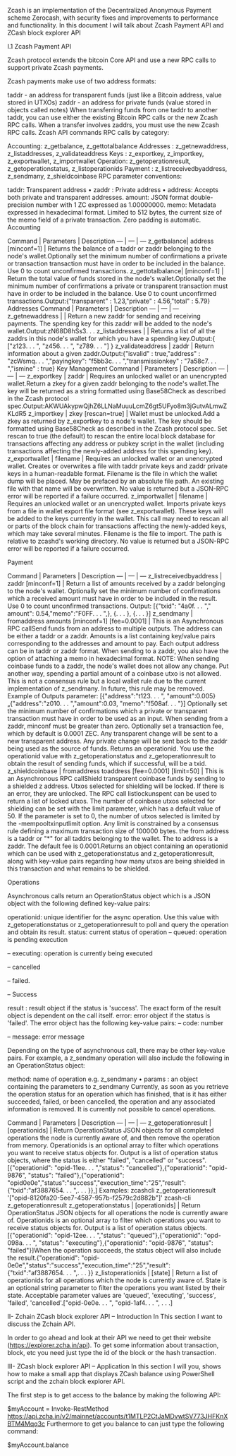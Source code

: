 
Zcash is an implementation of the Decentralized Anonymous Payment scheme Zerocash, with security fixes and improvements to performance and functionality. In this document I will talk about Zcash Payment API and ZCash block explorer API

I.1 Zcash Payment API

Zcash protocol extends the bitcoin Core API and use a new RPC calls to support private Zcash payments.

Zcash payments make use of two address formats:

taddr - an address for transparent funds (just like a Bitcoin address, value stored in UTXOs)
zaddr - an address for private funds (value stored in objects called notes) When transferring funds from one taddr to another taddr, you can use either the existing Bitcoin RPC calls or the new Zcash RPC calls. When a transfer involves zaddrs, you must use the new Zcash RPC calls.
Zcash API commands
RPC calls by category:

Accounting: z_getbalance, z_gettotalbalance
Addresses : z_getnewaddress, z_listaddresses, z_validateaddress
Keys : z_exportkey, z_importkey, z_exportwallet, z_importwallet
Operation: z_getoperationresult, z_getoperationstatus, z_listoperationids
Payment : z_listreceivedbyaddress, z_sendmany, z_shieldcoinbase
RPC parameter conventions:

taddr: Transparent address •
zaddr : Private address •
address: Accepts both private and transparent addresses.
amount: JSON format double-precision number with 1 ZC expressed as 1.00000000.
memo: Metadata expressed in hexadecimal format. Limited to 512 bytes, the current size of the memo field of a private transaction. Zero padding is automatic.
Accounting

Command | Parameters | Description — | — | — z_getbalance| address [minconf=1] | Returns the balance of a taddr or zaddr belonging to the node's wallet.Optionally set the minimum number of confirmations a private or transaction transaction must have in order to be included in the balance. Use 0 to count unconfirmed transactions. z_gettotalbalance| [minconf=1] | Return the total value of funds stored in the node's wallet.Optionally set the minimum number of confirmations a private or transparent transaction must have in order to be included in the balance. Use 0 to count unconfirmed transactions.Output:{"transparent" : 1.23,"private" : 4.56,"total" : 5.79} Addresses Command | Parameters | Description — | — | — z_getnewaddress | | Return a new zaddr for sending and receiving payments. The spending key for this zaddr will be added to the node's wallet.Output:zN68D8hSs3. . . z_listaddresses | | Returns a list of all the zaddrs in this node's wallet for which you have a spending key.Output:{ ["z123. . . ", "z456. . . ", "z789. . . "] } z_validateaddress | zaddr | Return information about a given zaddr.Output:{"isvalid" : true,"address" : "zcWsmq. . . ","payingkey": "f5bb3c. . . ","transmissionkey" : "7a58c7. . . ","ismine" : true} Key Management Command | Parameters | Description — | — | — z_exportkey | zaddr | Requires an unlocked wallet or an unencrypted wallet.Return a zkey for a given zaddr belonging to the node's wallet.The key will be returned as a string formatted using Base58Check as described in the Zcash protocol spec.Output:AKWUAkypwQjhZ6LLNaMuuuLcmZ6gt5UFyo8m3jGutvALmwZKLdR5 z_importkey | zkey [rescan=true] | Wallet must be unlocked.Add a zkey as returned by z_exportkey to a node's wallet. The key should be formatted using Base58Check as described in the Zcash protocol spec. Set rescan to true (the default) to rescan the entire local block database for transactions affecting any address or pubkey script in the wallet (including transactions affecting the newly-added address for this spending key). z_exportwallet | filename | Requires an unlocked wallet or an unencrypted wallet. Creates or overwrites a file with taddr private keys and zaddr private keys in a human-readable format. Filename is the file in which the wallet dump will be placed. May be prefaced by an absolute file path. An existing file with that name will be overwritten. No value is returned but a JSON-RPC error will be reported if a failure occurred. z_importwallet | filename | Requires an unlocked wallet or an unencrypted wallet. Imports private keys from a file in wallet export file format (see z_exportwallet). These keys will be added to the keys currently in the wallet. This call may need to rescan all or parts of the block chain for transactions affecting the newly-added keys, which may take several minutes. Filename is the file to import. The path is relative to zcashd's working directory. No value is returned but a JSON-RPC error will be reported if a failure occurred.

Payment

Command | Parameters | Description — | — | — z_listreceivedbyaddress | zaddr [minconf=1] | Return a list of amounts received by a zaddr belonging to the node's wallet. Optionally set the minimum number of confirmations which a received amount must have in order to be included in the result. Use 0 to count unconfirmed transactions. Output: [{"txid": "4a0f. . . "," amount": 0.54,"memo":"F0FF. . . ",}, {. . . }, {. . . }] z_sendmany | fromaddress amounts [minconf=1] [fee=0.0001] | This is an Asynchronous RPC callSend funds from an address to multiple outputs. The address can be either a taddr or a zaddr. Amounts is a list containing key/value pairs corresponding to the addresses and amount to pay. Each output address can be in taddr or zaddr format. When sending to a zaddr, you also have the option of attaching a memo in hexadecimal format. NOTE: When sending coinbase funds to a zaddr, the node's wallet does not allow any change. Put another way, spending a partial amount of a coinbase utxo is not allowed. This is not a consensus rule but a local wallet rule due to the current implementation of z_sendmany. In future, this rule may be removed. Example of Outputs parameter: [{"address":"t123. . . ", "amount":0.005}„{"address":"z010. . . ","amount":0.03, "memo":"f508af. . . "}] Optionally set the minimum number of confirmations which a private or transparent transaction must have in order to be used as an input. When sending from a zaddr, minconf must be greater than zero. Optionally set a transaction fee, which by default is 0.0001 ZEC. Any transparent change will be sent to a new transparent address. Any private change will be sent back to the zaddr being used as the source of funds. Returns an operationid. You use the operationid value with z_getoperationstatus and z_getoperationresult to obtain the result of sending funds, which if successful, will be a txid. z_shieldcoinbase | fromaddress toaddress [fee=0.0001] [limit=50] | This is an Asynchronous RPC callShield transparent coinbase funds by sending to a shielded z address. Utxos selected for shielding will be locked. If there is an error, they are unlocked. The RPC call listlockunspent can be used to return a list of locked utxos. The number of coinbase utxos selected for shielding can be set with the limit parameter, which has a default value of 50. If the parameter is set to 0, the number of utxos selected is limited by the -mempooltxinputlimit option. Any limit is constrained by a consensus rule defining a maximum transaction size of 100000 bytes. the from address is a taddr or "*" for all taddrs belonging to the wallet. The to address is a zaddr. The default fee is 0.0001.Returns an object containing an operationid which can be used with z_getoperationstatus and z_getoperationresult, along with key-value pairs regarding how many utxos are being shielded in this transaction and what remains to be shielded.

Operations

Asynchronous calls return an OperationStatus object which is a JSON object with the following defined key-value pairs:

operationid: unique identifier for the async operation. Use this value with z_getoperationstatus or z_getoperationresult to poll and query the operation and obtain its result.
status: current status of operation
– queued: operation is pending execution

– executing: operation is currently being executed

– cancelled

– failed.

– Success

result : result object if the status is 'success'. The exact form of the result object is dependent on the call itself.
error: error object if the status is 'failed'. The error object has the following key-value pairs:
– code: number

– message: error message

Depending on the type of asynchronous call, there may be other key-value pairs. For example, a z_sendmany operation will also include the following in an OperationStatus object:

method: name of operation e.g. z_sendmany •
params : an object containing the parameters to z_sendmany
Currently, as soon as you retrieve the operation status for an operation which has finished, that is it has either succeeded, failed, or been cancelled, the operation and any associated information is removed. It is currently not possible to cancel operations.

Command | Parameters | Description — | — | — z_getoperationresult | [operationids] | Return OperationStatus JSON objects for all completed operations the node is currently aware of, and then remove the operation from memory. Operationids is an optional array to filter which operations you want to receive status objects for. Output is a list of operation status objects, where the status is either "failed", "cancelled" or "success". [{"operationid": "opid-11ee. . . ","status": "cancelled"},{"operationid": "opid-9876", "status": "failed"},{"operationid": "opid0e0e","status":"success","execution_time":"25","result": {"txid":"af3887654. . . ",. . . }},] Examples: zcashcli z_getoperationresult '["opid-8120fa20-5ee7-4587-957b-f2579c2d882b"]' zcash-cli z_getoperationresult z_getoperationstatus | [operationids] | Return OperationStatus JSON objects for all operations the node is currently aware of. Operationids is an optional array to filter which operations you want to receive status objects for. Output is a list of operation status objects.[{"operationid": "opid-12ee. . . ","status": "queued"},{"operationid": "opd-098a. . . ", "status": "executing"},{"operationid": "opid-9876", "status": "failed"}]When the operation succeeds, the status object will also include the result.{"operationid": "opid-0e0e","status":"success","execution_time":"25","result": {"txid":"af3887654. . . ",. . . }} z_listoperationids | [state] | Return a list of operationids for all operations which the node is currently aware of. State is an optional string parameter to filter the operations you want listed by their state. Acceptable parameter values are 'queued', 'executing', 'success', 'failed', 'cancelled'.["opid-0e0e. . . ", "opid-1af4. . . ", . . .]

II- Zchain ZCash block explorer API – Introduction
In This section I want to discuss the Zchain API.

In order to go ahead and look at their API we need to get their website (https://explorer.zcha.in/api). To get some information about transaction, block, etc you need just type the id of the block or the hash transaction.

III- ZCash block explorer API – Application
In this section I will you, shows how to make a small app that displays ZCash balance using PowerShell script and the zchain block explorer API.

The first step is to get access to the balance by making the following API:

$myAccount = Invoke-RestMethod https://api.zcha.in/v2/mainnet/accounts/t1MTLP2CtJaMDvwtSV773JHFKnXBTM4Mqq3c
Furthermore to get you balance to can just type the following command:

 $myAccount.balance
